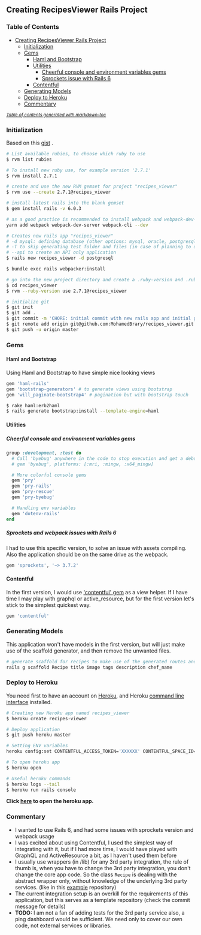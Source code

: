 ## Creating RecipesViewer Rails Project

### Table of Contents

- [Creating RecipesViewer Rails Project](#creating-recipesviewer-rails-project)
  * [Initialization](#initialization)
  * [Gems](#gems)
    + [Haml and Bootstrap](#haml-and-bootstrap)
    + [Utilities](#utilities)
      - [Cheerful console and environment variables gems](#cheerful-console-and-environment-variables-gems)
      - [Sprockets issue with Rails 6](#sprockets-issue-with-rails-6)
    + [Contentful](#contentful)
  * [Generating Models](#generating-models)
  * [Deploy to Heroku](#deploy-to-heroku)
  * [Commentary](#commentary)

<small><i><a href='http://ecotrust-canada.github.io/markdown-toc/'>Table of contents generated with markdown-toc</a></i></small>

### Initialization
Based on this [gist](https://gist.github.com/MohamedBrary/12465abb009d5dbeadeb8cde9adb30b5) .
```sh
# List available rubies, to choose which ruby to use
$ rvm list rubies

# To install new ruby use, for example version '2.7.1'
$ rvm install 2.7.1

# create and use the new RVM gemset for project "recipes_viewer"
$ rvm use --create 2.7.1@recipes_viewer

# install latest rails into the blank gemset
$ gem install rails -v 6.0.3

# as a good practice is recommended to install webpack and webpack-dev-server locally, more info [here](https://webpack.js.org/guides/installation/).
yarn add webpack webpack-dev-server webpack-cli --dev

# Creates new rails app "recipes_viewer"
# -d mysql: defining database (other options: mysql, oracle, postgresql, sqlite3, frontbase)
# -T to skip generating test folder and files (in case of planning to use rspec)
# --api to create an API only application
$ rails new recipes_viewer -d postgresql

$ bundle exec rails webpacker:install

# go into the new project directory and create a .ruby-version and .ruby-gemset for the project
$ cd recipes_viewer
$ rvm --ruby-version use 2.7.1@recipes_viewer

# initialize git
$ git init
$ git add .
$ git commit -m 'CHORE: initial commit with new rails app and initial gems'
$ git remote add origin git@github.com:MohamedBrary/recipes_viewer.git
$ git push -u origin master
```

### Gems

#### Haml and Bootstrap

Using Haml and Bootstrap to have simple nice looking views

```ruby
gem 'haml-rails'
gem 'bootstrap-generators' # to generate views using bootstrap
gem 'will_paginate-bootstrap4' # pagination but with bootstrap touch
```

```sh
$ rake haml:erb2haml
$ rails generate bootstrap:install --template-engine=haml
```

#### Utilities

##### Cheerful console and environment variables gems

```ruby
group :development, :test do
  # Call 'byebug' anywhere in the code to stop execution and get a debugger console
  # gem 'byebug', platforms: [:mri, :mingw, :x64_mingw]

  # More colorful console gems
  gem 'pry'
  gem 'pry-rails'
  gem 'pry-rescue'
  gem 'pry-byebug'

  # Handling env variables
  gem 'dotenv-rails'
end
```

##### Sprockets and webpack issues with Rails 6

I had to use this specific version, to solve an issue with assets compiling. Also the application should be on the same drive as the webpack.

```ruby
gem 'sprockets', '~> 3.7.2'
```

#### Contentful

In the first version, I would use ['contentful' gem](https://www.contentful.com/developers/docs/ruby/tutorials/create-your-own-rails-app/) as a view helper.
If I have time I may play with graphql or active_resource, but for the first version let's stick to the simplest quickest way.

```ruby
gem 'contentful'
```

### Generating Models

This application won't have models in the first version, but will just make use of the scaffold generator, and then remove the unwanted files.

```sh
# generate scaffold for recipes to make use of the generated routes and views
rails g scaffold Recipe title image tags description chef_name
```

### Deploy to Heroku

You need first to have an account on [Heroku](https://signup.heroku.com/?c=70130000001x9jFAAQ), and Heroku [command line interface](https://devcenter.heroku.com/articles/heroku-cli#download-and-install) installed.

```sh
# Creating new Heroku app named recipes_viewer
$ heroku create recipes-viewer

# Deploy application
$ git push heroku master

# Setting ENV variables
heroku config:set CONTENTFUL_ACCESS_TOKEN='XXXXXX' CONTENTFUL_SPACE_ID='XX'

# To open heroku app
$ heroku open

# Useful heroku commands
$ heroku logs --tail
$ heroku run rails console

```

**Click [here](https://recipes-viewer.herokuapp.com/) to open the heroku app.**

### Commentary

- I wanted to use Rails 6, and had some issues with sprockets version and webpack usage
- I was excited about using Contentful, I used the simplest way of integrating with it, but if I had more time, I would have played with GraphQL and ActiveResource a bit, as I haven't used them before
- I usually use wrappers (in /lib) for any 3rd party integration, the rule of thumb is, when you have to change the 3rd party integration, you don't change the core app code. So the class `Recipe` is dealing with the abstract wrapper only, without knowledge of the underlying 3rd party services. (like in this [example](https://github.com/MohamedBrary/rails5-api-integration) repository)
- The current integration setup is an overkill for the requirements of this application, but this serves as a template repository (check the commit message for details)
- **TODO:** I am not a fan of adding tests for the 3rd party service also, a ping dashboard would be sufficient. We need only to cover our own code, not external services or libraries.
